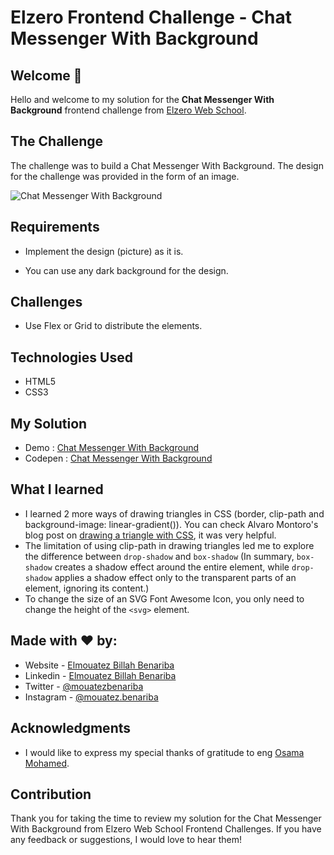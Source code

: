 # Elzero Frontend Challenge - Chat Messenger With Background

## Welcome 👋

Hello and welcome to my solution for the **Chat Messenger With Background** frontend challenge from [Elzero Web School](https://elzero.org/category/challenges/front-end-challenges/).

## The Challenge

The challenge was to build a Chat Messenger With Background. The design for the challenge was provided in the form of an image.

![Chat Messenger With Background](https://elzero.org/wp-content/uploads/2021/07/chat-messenger.png)

## Requirements

- Implement the design (picture) as it is.

- You can use any dark background for the design.

## Challenges

- Use Flex or Grid to distribute the elements.

## Technologies Used

- HTML5
- CSS3

## My Solution

- Demo : [Chat Messenger With Background](https://mouatezbenariba.github.io/Elzero-Frontend-Challenges/chat-messenger-with-background/)
- Codepen : [Chat Messenger With Background](https://codepen.io/mouatezbenariba/pen/bGQRGge)

## What I learned

- I learned 2 more ways of drawing triangles in CSS (border, clip-path and background-image: linear-gradient()). You can check Alvaro Montoro's blog post on [drawing a triangle with CSS](https://alvaromontoro.com/blog/67970/drawing-a-triangle-with-css), it was very helpful.
- The limitation of using clip-path in drawing triangles led me to explore the difference between `drop-shadow` and `box-shadow` (In summary, `box-shadow` creates a shadow effect around the entire element, while `drop-shadow` applies a shadow effect only to the transparent parts of an element, ignoring its content.)
- To change the size of an SVG Font Awesome Icon, you only need to change the height of the `<svg>` element.

## Made with ❤ by:

- Website - [Elmouatez Billah Benariba](https://www.mouatezbenariba.me/)
- Linkedin - [Elmouatez Billah Benariba](https://www.linkedin.com/in/mouatezbenariba/)
- Twitter - [@mouatezbenariba](https://twitter.com/mouatezbenariba)
- Instagram - [@mouatez.benariba](https://www.instagram.com/mouatez.benariba/)

## Acknowledgments

- I would like to express my special thanks of gratitude to eng [Osama Mohamed](https://github.com/OsamaElzero).

## Contribution

Thank you for taking the time to review my solution for the Chat Messenger With Background from Elzero Web School Frontend Challenges. If you have any feedback or suggestions, I would love to hear them!
